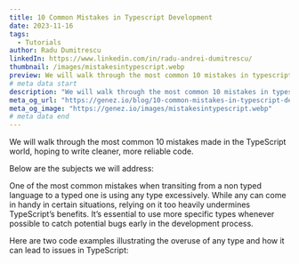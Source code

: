```yaml
---
title: 10 Common Mistakes in Typescript Development
date: 2023-11-16
tags:
  - Tutorials
author: Radu Dumitrescu
linkedIn: https://www.linkedin.com/in/radu-andrei-dumitrescu/
thumbnail: /images/mistakesintypescript.webp
preview: We will walk through the most common 10 mistakes in typescript and how to avoid them.
# meta data start
description: "We will walk through the most common 10 mistakes in typescript and how to avoid them."
meta_og_url: "https://genez.io/blog/10-common-mistakes-in-typescript-development"
meta_og_image: "https://genez.io/images/mistakesintypescript.webp"
# meta data end
---
```


We will walk through the most common 10 mistakes made in the TypeScript world, hoping to write cleaner, more reliable code.

Below are the subjects we will address:

One of the most common mistakes when transiting from a non typed language to a typed one is using any type excessively. While any can come in handy in certain situations, relying on it too heavily undermines TypeScript’s benefits. It’s essential to use more specific types whenever possible to catch potential bugs early in the development process.

Here are two code examples illustrating the overuse of any type and how it can lead to issues in TypeScript:
